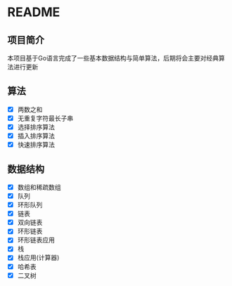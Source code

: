 # README

## 项目简介

本项目基于Go语言完成了一些基本数据结构与简单算法，后期将会主要对经典算法进行更新

## 算法

- [x] 两数之和
- [x] 无重复字符最长子串
- [x] 选择排序算法
- [x] 插入排序算法
- [x] 快速排序算法

## 数据结构

- [x] 数组和稀疏数组
- [x] 队列
- [x] 环形队列
- [x] 链表
- [x] 双向链表
- [x] 环形链表
- [x] 环形链表应用
- [x] 栈
- [x] 栈应用(计算器)
- [x] 哈希表
- [x] 二叉树